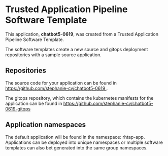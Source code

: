 # Trusted Application Pipeline Software Template

This application, **chatbot5-0619**, was created from a Trusted Application Pipeline Software Template.

The software templates create a new source and gitops deployment repositories with a sample source application. 

## Repositories

The source code for your application can be found in [https://github.com/stephanie-cy/chatbot5-0619 ](https://github.com/stephanie-cy/chatbot5-0619 ).
 
The gitops repository, which contains the kubernetes manifests for the application can be found in 
[https://github.com/stephanie-cy/chatbot5-0619-gitops ](https://github.com/stephanie-cy/chatbot5-0619-gitops ) 

## Application namespaces 

The default application will be found in the namespace: rhtap-app. Applications can be deployed into unique namespaces or multiple software templates can also bet generated into the same group namespaces.  